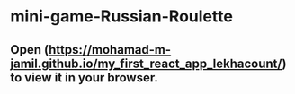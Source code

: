 # mini-game-Russian-Roulette

## Open (https://mohamad-m-jamil.github.io/my_first_react_app_lekhacount/) to view it in your browser.
